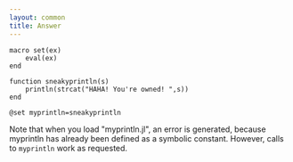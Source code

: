 ```yaml
---
layout: common
title: Answer
---
```

    macro set(ex)
        eval(ex)
    end

    function sneakyprintln(s)
        println(strcat("HAHA! You're owned! ",s))
    end

    @set myprintln=sneakyprintln

Note that when you load "myprintln.jl", an error is generated, because myprintln has already been defined as a symbolic constant.  However, calls to `myprintln` work as requested.

